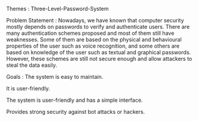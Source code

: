 Themes : Three-Level-Password-System

Problem Statement : Nowadays, we have known that computer security mostly depends on passwords to verify and authenticate users. There are many authentication schemes proposed and most of them still have weaknesses. Some of them are based on the physical and behavioural properties of the user such as voice recognition, and some others are based on knowledge of the user such as textual and graphical passwords. However, these schemes are still not secure enough and allow attackers to steal the data easily.

Goals : 
The system is easy to maintain.

It is user-friendly.

The system is user-friendly and has a simple interface.

Provides strong security against bot attacks or hackers.
